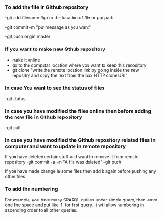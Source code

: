 ### To add the file in Github repository

-git add filename #go to the location of file or put path

-git commit -m "put message as you want"

-git push origin master

###  If you want to make new Gthub repository
- make it online
- go to the computar location where you want to keep this repository
- git clone "write the remote location link by going inside the new repositry and copy the text from the box HTTP clone URI" 

### In case You want to see the status of files

-git status

### In case you have modified the files online then before adding the new file in Github repository

-git pull

### In case you have modified the Github repository related files in computer and want to update in remote repository

If you have deleted certain stuff and want to remove it from remote repository
-git commit -a -m "A file was deleted"
-git push

If you have made change in some files then add it again before pushing any other files

### To add the numbering

For example, you have many SPARQL quiries under simple query, then leave one line space and put like: 1. 
for first query. It will allow numbering in ascending order to all other queries.  
